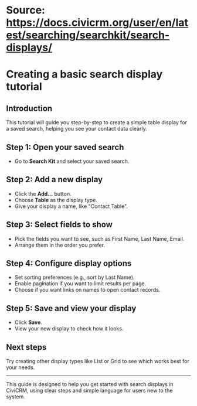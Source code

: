 # Source: https://docs.civicrm.org/user/en/latest/searching/searchkit/search-displays/

# Creating a basic search display tutorial

## Introduction

This tutorial will guide you step-by-step to create a simple table display for a saved search, helping you see your contact data clearly.

## Step 1: Open your saved search

- Go to **Search Kit** and select your saved search.

## Step 2: Add a new display

- Click the **Add...** button.
- Choose **Table** as the display type.
- Give your display a name, like "Contact Table".

## Step 3: Select fields to show

- Pick the fields you want to see, such as First Name, Last Name, Email.
- Arrange them in the order you prefer.

## Step 4: Configure display options

- Set sorting preferences (e.g., sort by Last Name).
- Enable pagination if you want to limit results per page.
- Choose if you want links on names to open contact records.

## Step 5: Save and view your display

- Click **Save**.
- View your new display to check how it looks.

## Next steps

Try creating other display types like List or Grid to see which works best for your needs.

---

This guide is designed to help you get started with search displays in CiviCRM, using clear steps and simple language for users new to the system.